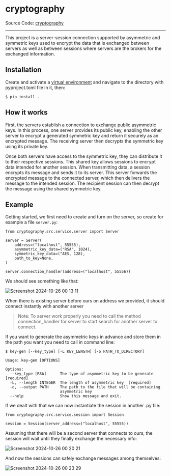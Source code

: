# cryptography

Source Code: [cryptography](https://github.com/Dominik-Galus/Cryptography/)
- - -
This project is a server-session connection supported by asymmetric and symmetric keys used to encrypt the data that is exchanged between servers as well as between sessions where servers are the brokers for the exchanged information.

## Installation
Create and activate a [virtual environment](https://docs.python.org/3/library/venv.html) and navigate to the directory with pyproject.toml file in it, then:
```
$ pip install .
```


## How it works
First, the servers establish a connection to exchange public asymmetric keys. In this process, one server provides its public key, enabling the other server to encrypt a generated symmetric key and return it securely as an encrypted message. The receiving server then decrypts the symmetric key using its private key.

Once both servers have access to the symmetric key, they can distribute it to their respective sessions. This shared key allows sessions to encrypt data intended for another session. When transmitting data, a session encrypts its message and sends it to its server. This server forwards the encrypted message to the connected server, which then delivers the message to the intended session. The recipient session can then decrypt the message using the shared symmetric key.

## Example
Getting started, we first need to create and turn on the server, so create for example a file `server.py`:
```
from cryptography.src.service.server import Server

server = Server(
    address=("localhost", 55555),
    asymmetric_key_data=("RSA", 1024),
    symmetric_key_data=("AES, 128),
    path_to_key=None,
)

server.connection_handler(address=("localhost", 55556))
```
We should see something like that:

![Screenshot 2024-10-26 00 13 11](https://github.com/user-attachments/assets/23a1ecbf-1ebf-4f27-b106-ec9cac70a5c1)

When there is existing server before ours on address we provided, it should connect instantly with another server

> Note: To server work properly you need to call the method connection_handler for server to start search for another server to connect.

If you want to generate the asymmetric keys in advance and store them in the path you want you need to call in command line:
```
$ key-gen [--key_type] [-L KEY_LENGTH] [-o PATH_TO_DIRECTORY]
```
```
Usage: key-gen [OPTIONS]

Options:
  --key_type [RSA]      The type of asymmetric key to be generate  [required]
  -L, --length INTEGER  The length of asymmetric key  [required]
  -o, --output PATH     The path to the file that will be containing
                        asymmetric key
  --help                Show this message and exit.
```

If we dealt with that we can now instantiate the session in another .py file:
```
from cryptography.src.service.session import Session

session = Session(server_address=("localhost", 55555))
```
Assuming that there will be a second server that connects to ours, the session will wait until they finally exchange the necessary info:

![Screenshot 2024-10-26 00 20 21](https://github.com/user-attachments/assets/06f9c589-da82-4723-b5d6-f850edadcea0)

And now the sessions can safely exchange messages among themselves:

![Screenshot 2024-10-26 00 23 29](https://github.com/user-attachments/assets/8c55b89c-d7d4-449c-a293-f79fb244d7d0)
